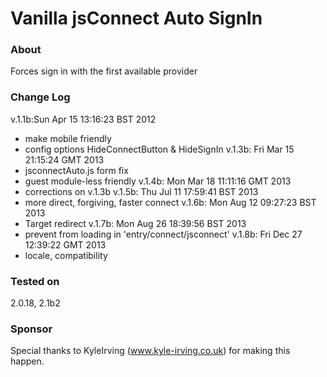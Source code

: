 # Vanilla jsConnect Auto SignIn #

### About ###
Forces sign in with the first available provider

### Change Log ###
v.1.1b:Sun Apr 15 13:16:23 BST 2012  
- make mobile friendly
- config options HideConnectButton & HideSignIn
v.1.3b: Fri Mar 15 21:15:24 GMT 2013  
- jsconnectAuto.js form fix
- guest module-less friendly
v.1.4b: Mon Mar 18 11:11:16 GMT 2013  
- corrections on v.1.3b
v.1.5b: Thu Jul 11 17:59:41 BST 2013  
- more direct, forgiving, faster connect
v.1.6b: Mon Aug 12 09:27:23 BST 2013  
- Target redirect
v.1.7b: Mon Aug 26 18:39:56 BST 2013  
- prevent from loading in 'entry/connect/jsconnect'
v.1.8b: Fri Dec 27 12:39:22 GMT 2013  
- locale, compatibility

### Tested on ###
2.0.18, 2.1b2

### Sponsor ###
Special thanks to KyleIrving (www.kyle-irving.co.uk) for making this happen.
